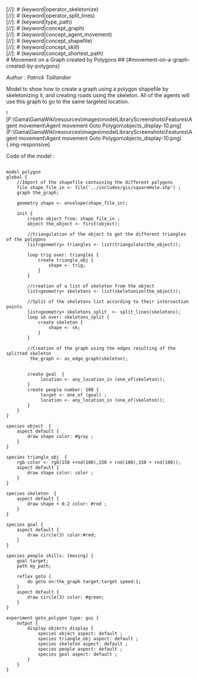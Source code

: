 [//]: # (keyword|operator_triangulate)
<div class='gama-keyword-style' id ='140_0_537_operator-triangulate'></div>
[//]: # (keyword|operator_skeletonize)
<div class='gama-keyword-style' id ='140_1_484_operator-skeletonize'></div>
[//]: # (keyword|operator_split_lines)
<div class='gama-keyword-style' id ='140_2_497_operator-split-lines'></div>
[//]: # (keyword|type_path)
<div class='gama-keyword-style' id ='140_3_1559_type-path'></div>
[//]: # (keyword|concept_graph)
<div class='gama-keyword-style' id ='140_4_47_concept-graph'></div>
[//]: # (keyword|concept_agent_movement)
<div class='gama-keyword-style' id ='140_5_4_concept-agent-movement'></div>
[//]: # (keyword|concept_shapefile)
<div class='gama-keyword-style' id ='140_6_99_concept-shapefile'></div>
[//]: # (keyword|concept_skill)
<div class='gama-keyword-style' id ='140_7_101_concept-skill'></div>
[//]: # (keyword|concept_shortest_path)
<div class='gama-keyword-style' id ='140_8_100_concept-shortest-path'></div>
#  Movement on a Graph created by Polygons ## {#movement-on-a-graph-created-by-polygons}


_Author :  Patrick Taillandier_

Model to show how to create a graph using a polygon shapefile by skeletonizing it, and creating roads using the skeleton. All of the agents will use this graph to go to the same targeted location.


![F:\Gama\GamaWiki\resources\images\modelLibraryScreenshots\Features\Agent movement\Agent movement Goto Polygon\objects_display-10.png](F:\Gama\GamaWiki\resources\images\modelLibraryScreenshots\Features\Agent movement\Agent movement Goto Polygon\objects_display-10.png){.img-responsive}

Code of the model : 

```

model polygon
global {
	//Import of the shapefile containing the different polygons
	file shape_file_in <- file('../includes/gis/squareHole.shp') ;
	graph the_graph;
	
	geometry shape <- envelope(shape_file_in);
	
	init {    
		create object from: shape_file_in ;
		object the_object <- first(object);
		
		//triangulation of the object to get the different triangles of the polygons
		list<geometry> triangles <- list(triangulate(the_object));
		
		loop trig over: triangles {
			create triangle_obj {
				shape <- trig;
			}
		}
		
		//creation of a list of skeleton from the object 
		list<geometry> skeletons <- list(skeletonize(the_object));
		
		//Split of the skeletons list according to their intersection points
		list<geometry> skeletons_split  <- split_lines(skeletons);
		loop sk over: skeletons_split {
			create skeleton {
				shape <- sk;
			}
		}
		
		//Creation of the graph using the edges resulting of the splitted skeleton
		 the_graph <- as_edge_graph(skeleton);
		 
		 
		create goal  {
			 location <- any_location_in (one_of(skeleton)); 
		}
		create people number: 100 {
			 target <- one_of (goal) ; 
			 location <- any_location_in (one_of(skeleton));
		} 
	}
}

species object  {
	aspect default {
		draw shape color: #gray ;
	}
}

species triangle_obj  {
	rgb color <- rgb(150 +rnd(100),150 + rnd(100),150 + rnd(100));
	aspect default {
		draw shape color: color ; 
	}
}

species skeleton  {
	aspect default {
		draw shape + 0.2 color: #red ;
	}
}
	
species goal {
	aspect default {
		draw circle(3) color:#red;
	}
}

species people skills: [moving] {
	goal target;
	path my_path; 
	
	reflex goto {
		do goto on:the_graph target:target speed:1;
	}
	aspect default {
		draw circle(3) color: #green;
	}
}

experiment goto_polygon type: gui {
	output {
		display objects_display {
			species object aspect: default ;
			species triangle_obj aspect: default ;
			species skeleton aspect: default ;
			species people aspect: default ;
			species goal aspect: default ;
		}
	}
}

```